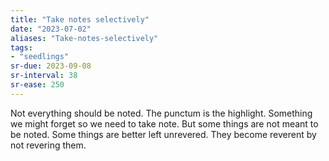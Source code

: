 ```yaml
---
title: "Take notes selectively"
date: "2023-07-02"
aliases: "Take-notes-selectively"
tags:
- "seedlings"
sr-due: 2023-09-08
sr-interval: 38
sr-ease: 250
---
```


Not everything should be noted. The punctum is the highlight. Something we might forget so we need to take note. But some things are not meant to be noted. Some things are better left unrevered. They become reverent by not revering them.